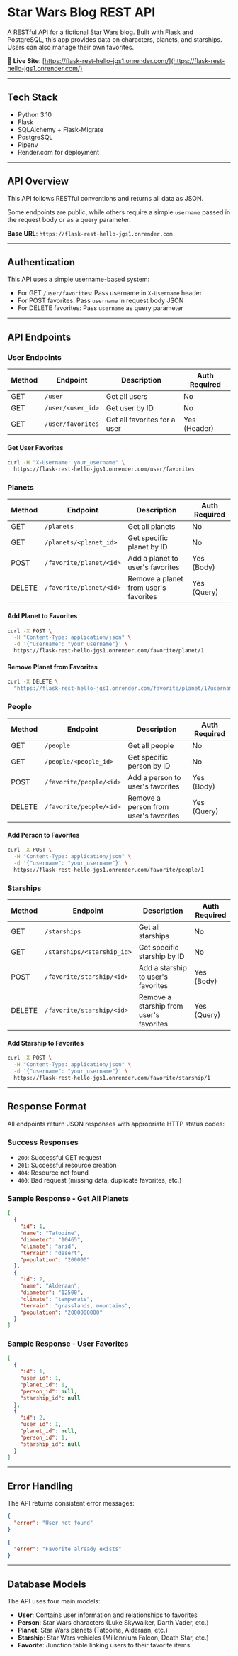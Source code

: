 # Star Wars Blog REST API

A RESTful API for a fictional Star Wars blog. Built with Flask and PostgreSQL, this app provides data on characters, planets, and starships. Users can also manage their own favorites.

🔗 **Live Site**: [https://flask-rest-hello-jgs1.onrender.com/](https://flask-rest-hello-jgs1.onrender.com/)

---

## Tech Stack

- Python 3.10
- Flask
- SQLAlchemy + Flask-Migrate
- PostgreSQL
- Pipenv
- Render.com for deployment

---

## API Overview

This API follows RESTful conventions and returns all data as JSON.

Some endpoints are public, while others require a simple `username` passed in the request body or as a query parameter.

**Base URL**: `https://flask-rest-hello-jgs1.onrender.com`

---

## Authentication

This API uses a simple username-based system:
- For GET `/user/favorites`: Pass username in `X-Username` header
- For POST favorites: Pass `username` in request body JSON
- For DELETE favorites: Pass `username` as query parameter

---

## API Endpoints

### User Endpoints

| Method | Endpoint            | Description                         | Auth Required |
|--------|---------------------|-------------------------------------|---------------|
| GET    | `/user`             | Get all users                      | No            |
| GET    | `/user/<user_id>`   | Get user by ID                     | No            |
| GET    | `/user/favorites`   | Get all favorites for a user       | Yes (Header)  |

#### Get User Favorites
```bash
curl -H "X-Username: your_username" \
  https://flask-rest-hello-jgs1.onrender.com/user/favorites
```

### Planets

| Method | Endpoint                | Description                                   | Auth Required |
|--------|-------------------------|-----------------------------------------------|---------------|
| GET    | `/planets`              | Get all planets                               | No            |
| GET    | `/planets/<planet_id>`  | Get specific planet by ID                     | No            |
| POST   | `/favorite/planet/<id>` | Add a planet to user's favorites              | Yes (Body)    |
| DELETE | `/favorite/planet/<id>` | Remove a planet from user's favorites         | Yes (Query)   |

#### Add Planet to Favorites
```bash
curl -X POST \
  -H "Content-Type: application/json" \
  -d '{"username": "your_username"}' \
  https://flask-rest-hello-jgs1.onrender.com/favorite/planet/1
```

#### Remove Planet from Favorites
```bash
curl -X DELETE \
  "https://flask-rest-hello-jgs1.onrender.com/favorite/planet/1?username=your_username"
```

### People

| Method | Endpoint                | Description                                  | Auth Required |
|--------|-------------------------|----------------------------------------------|---------------|
| GET    | `/people`               | Get all people                               | No            |
| GET    | `/people/<people_id>`   | Get specific person by ID                    | No            |
| POST   | `/favorite/people/<id>` | Add a person to user's favorites             | Yes (Body)    |
| DELETE | `/favorite/people/<id>` | Remove a person from user's favorites        | Yes (Query)   |

#### Add Person to Favorites
```bash
curl -X POST \
  -H "Content-Type: application/json" \
  -d '{"username": "your_username"}' \
  https://flask-rest-hello-jgs1.onrender.com/favorite/people/1
```

### Starships

| Method | Endpoint                   | Description                                  | Auth Required |
|--------|----------------------------|----------------------------------------------|---------------|
| GET    | `/starships`               | Get all starships                            | No            |
| GET    | `/starships/<starship_id>` | Get specific starship by ID                  | No            |
| POST   | `/favorite/starship/<id>`  | Add a starship to user's favorites           | Yes (Body)    |
| DELETE | `/favorite/starship/<id>`  | Remove a starship from user's favorites      | Yes (Query)   |

#### Add Starship to Favorites
```bash
curl -X POST \
  -H "Content-Type: application/json" \
  -d '{"username": "your_username"}' \
  https://flask-rest-hello-jgs1.onrender.com/favorite/starship/1
```

---

## Response Format

All endpoints return JSON responses with appropriate HTTP status codes:

### Success Responses
- `200`: Successful GET request
- `201`: Successful resource creation
- `404`: Resource not found
- `400`: Bad request (missing data, duplicate favorites, etc.)

### Sample Response - Get All Planets
```json
[
  {
    "id": 1,
    "name": "Tatooine",
    "diameter": "10465",
    "climate": "arid",
    "terrain": "desert",
    "population": "200000"
  },
  {
    "id": 2,
    "name": "Alderaan",
    "diameter": "12500",
    "climate": "temperate",
    "terrain": "grasslands, mountains",
    "population": "2000000000"
  }
]
```

### Sample Response - User Favorites
```json
[
  {
    "id": 1,
    "user_id": 1,
    "planet_id": 1,
    "person_id": null,
    "starship_id": null
  },
  {
    "id": 2,
    "user_id": 1,
    "planet_id": null,
    "person_id": 1,
    "starship_id": null
  }
]
```

---

## Error Handling

The API returns consistent error messages:

```json
{
  "error": "User not found"
}
```

```json
{
  "error": "Favorite already exists"
}
```

---

## Database Models

The API uses four main models:

- **User**: Contains user information and relationships to favorites
- **Person**: Star Wars characters (Luke Skywalker, Darth Vader, etc.)
- **Planet**: Star Wars planets (Tatooine, Alderaan, etc.)
- **Starship**: Star Wars vehicles (Millennium Falcon, Death Star, etc.)
- **Favorite**: Junction table linking users to their favorite items
